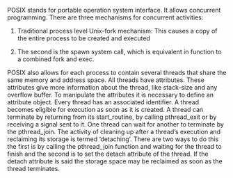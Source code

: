  

POSIX stands for portable operation system interface. It allows concurrent programming. There are three mechanisms for concurrent activities:

1.  Traditional process level Unix-fork mechanism: This causes a copy of the entire process to be created and executed
    
2.  The second is the spawn system call, which is equivalent in function to a combined fork and exec.
    

POSIX also allows for each process to contain several threads that share the same memory and address space. All threads have attributes. These attributes give more information about the thread, like stack-size and any overflow buffer. To manipulate the attributes it is necessary to define an attribute object. Every thread has an associated identifier. A thread becomes eligible for execution as soon as it is created. A thread can terminate by returning from its start_routine, by calling pthread_exit or by receiving a signal sent to it. One thread can wait for another to terminate by the pthread_join. The activity of cleaning up after a thread’s execution and reclaiming its storage is termed ‘detaching’. There are two ways to do this the first is by calling the pthread_join function and waiting for the thread to finish and the second is to set the detach attribute of the thread. If the detach attribute is said the storage space may be reclaimed as soon as the thread terminates.
